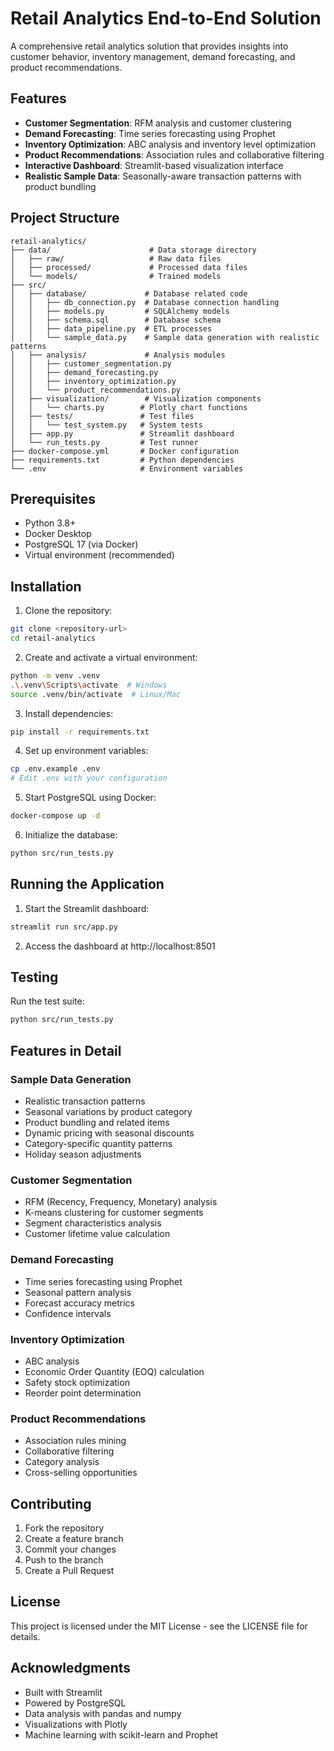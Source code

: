 # Retail Analytics End-to-End Solution

A comprehensive retail analytics solution that provides insights into customer behavior, inventory management, demand forecasting, and product recommendations.

## Features

- **Customer Segmentation**: RFM analysis and customer clustering
- **Demand Forecasting**: Time series forecasting using Prophet
- **Inventory Optimization**: ABC analysis and inventory level optimization
- **Product Recommendations**: Association rules and collaborative filtering
- **Interactive Dashboard**: Streamlit-based visualization interface
- **Realistic Sample Data**: Seasonally-aware transaction patterns with product bundling

## Project Structure

```
retail-analytics/
├── data/                      # Data storage directory
│   ├── raw/                   # Raw data files
│   ├── processed/             # Processed data files
│   └── models/                # Trained models
├── src/
│   ├── database/             # Database related code
│   │   ├── db_connection.py  # Database connection handling
│   │   ├── models.py         # SQLAlchemy models
│   │   ├── schema.sql        # Database schema
│   │   ├── data_pipeline.py  # ETL processes
│   │   └── sample_data.py    # Sample data generation with realistic patterns
│   ├── analysis/             # Analysis modules
│   │   ├── customer_segmentation.py
│   │   ├── demand_forecasting.py
│   │   ├── inventory_optimization.py
│   │   └── product_recommendations.py
│   ├── visualization/        # Visualization components
│   │   └── charts.py        # Plotly chart functions
│   ├── tests/               # Test files
│   │   └── test_system.py   # System tests
│   ├── app.py               # Streamlit dashboard
│   └── run_tests.py         # Test runner
├── docker-compose.yml       # Docker configuration
├── requirements.txt         # Python dependencies
└── .env                     # Environment variables
```

## Prerequisites

- Python 3.8+
- Docker Desktop
- PostgreSQL 17 (via Docker)
- Virtual environment (recommended)

## Installation

1. Clone the repository:
```bash
git clone <repository-url>
cd retail-analytics
```

2. Create and activate a virtual environment:
```bash
python -m venv .venv
.\.venv\Scripts\activate  # Windows
source .venv/bin/activate  # Linux/Mac
```

3. Install dependencies:
```bash
pip install -r requirements.txt
```

4. Set up environment variables:
```bash
cp .env.example .env
# Edit .env with your configuration
```

5. Start PostgreSQL using Docker:
```bash
docker-compose up -d
```

6. Initialize the database:
```bash
python src/run_tests.py
```

## Running the Application

1. Start the Streamlit dashboard:
```bash
streamlit run src/app.py
```

2. Access the dashboard at http://localhost:8501

## Testing

Run the test suite:
```bash
python src/run_tests.py
```

## Features in Detail

### Sample Data Generation
- Realistic transaction patterns
- Seasonal variations by product category
- Product bundling and related items
- Dynamic pricing with seasonal discounts
- Category-specific quantity patterns
- Holiday season adjustments

### Customer Segmentation
- RFM (Recency, Frequency, Monetary) analysis
- K-means clustering for customer segments
- Segment characteristics analysis
- Customer lifetime value calculation

### Demand Forecasting
- Time series forecasting using Prophet
- Seasonal pattern analysis
- Forecast accuracy metrics
- Confidence intervals

### Inventory Optimization
- ABC analysis
- Economic Order Quantity (EOQ) calculation
- Safety stock optimization
- Reorder point determination

### Product Recommendations
- Association rules mining
- Collaborative filtering
- Category analysis
- Cross-selling opportunities

## Contributing

1. Fork the repository
2. Create a feature branch
3. Commit your changes
4. Push to the branch
5. Create a Pull Request

## License

This project is licensed under the MIT License - see the LICENSE file for details.

## Acknowledgments

- Built with Streamlit
- Powered by PostgreSQL
- Data analysis with pandas and numpy
- Visualizations with Plotly
- Machine learning with scikit-learn and Prophet 